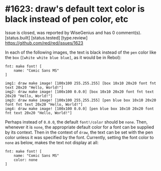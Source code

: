 
#1623: draw's default text color is black instead of pen color, etc
================================================================================
Issue is closed, was reported by WiseGenius and has 0 comment(s).
[status.built] [status.tested] [type.review]
<https://github.com/red/red/issues/1623>

In each of the following images, the text is black instead of the `pen` color like the `box` (`[white white blue blue]`, as it would be in Rebol):

```
fnt: make font! [
    name: "Comic Sans MS"
]

img1: draw make image! [100x100 255.255.255] [box 10x10 20x20 font fnt text 20x20 "Hello, World!"]
img2: draw make image! [100x100 0.0.0] [box 10x10 20x20 font fnt text 20x20 "Hello, World!"]
img3: draw make image! [100x100 255.255.255] [pen blue box 10x10 20x20 font fnt text 20x20 "Hello, World!"]
img4: draw make image! [100x100 0.0.0] [pen blue box 10x10 20x20 font fnt text 20x20 "Hello, World!"]
```

Perhaps instead of `0.0.0`, the default `font!/color` should be `none`. Then, whenever it is `none`, the appropriate default color for a font can be supplied by its context. Then in the context of `draw`, the text can be set with the pen color unless it was specified by the font.
Currently, setting the font color to `none` as below, makes the text not display at all:

```
fnt: make font! [
    name: "Comic Sans MS"
    color: none
]
```



